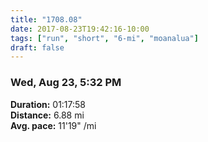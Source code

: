 ```yaml
---
title: "1708.08"
date: 2017-08-23T19:42:16-10:00
tags: ["run", "short", "6-mi", "moanalua"]
draft: false
---
```


### Wed, Aug 23, 5:32 PM

**Duration:** 01:17:58  
**Distance:** 6.88 mi  
**Avg. pace:** 11'19" /mi